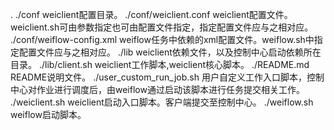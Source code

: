 .
./conf								weiclient配置目录。
./conf/weiclient.conf				weiclient配置文件。weiclient.sh可由参数指定也可由配置文件指定，指定配置文件应与之相对应。
./conf/weiflow-config.xml			weiflow任务中依赖的xml配置文件。weiflow.sh中指定配置文件应与之相对应。
./lib								weiclient依赖文件，以及控制中心启动依赖所在目录。
./lib/client.sh						weiclient工作脚本,weiclient核心脚本。
./README.md							README说明文件。
./user_custom_run_job.sh			用户自定义工作入口脚本，控制中心对作业进行调度后，由weiflow通过启动该脚本进行任务提交相关工作。
./weiclient.sh						weiclient启动入口脚本。客户端提交至控制中心。
./weiflow.sh						weiflow启动脚本。
